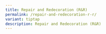```yaml
---
title: Repair and Redecoration (R&R)
permalink: /repair-and-redecoration-r-r/
variant: tiptap
description: Repair and Redecoration (R&R)
---
```


